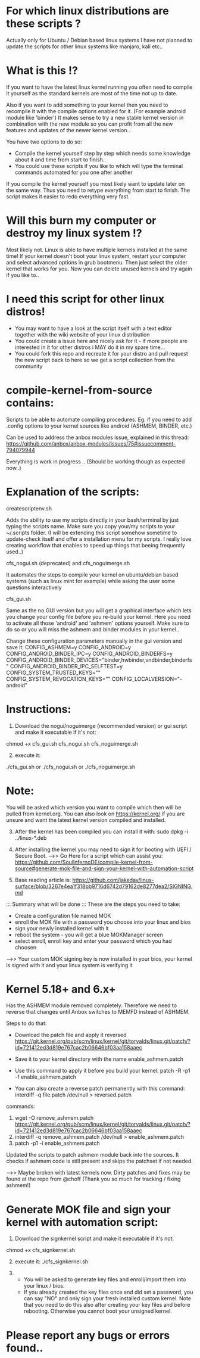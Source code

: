 # For which linux distributions are these scripts ?

Actually only for Ubuntu / Debian based linux systems
I have not planned to update the scripts for other linux systems like manjaro, kali etc..

# What is this !?
If you want to have the latest linux kernel running you often need to compile it yourself as the standard kernels are most of the time not up to date.

Also if you want to add something to your kernel then you need to recompile it with the compile options enabled for it. (For example android module like 'binder')
It makes sense to try a new stable kernel version in combination with the new module so you can profit from all the new features and updates of the newer kernel version..

You have two options to do so:

- Compile the kernel yourself step by step which needs some knowledge about it and time from start to finish..
- You could use these scripts if you like to which will type the terminal commands automated for you one after another

If you compile the kernel yourself you most likely want to update later on the same way. Thus you need to retype everything from start to finish.
The script makes it easier to redo everything very fast.

# Will this burn my computer or destroy my linux system !?
Most likely not. Linux is able to have multiple kernels installed at the same time!
If your kernel doesn't boot your linux system, restart your computer and select advanced options in grub bootmenu. Then just select the older kernel that works for you. Now you can delete unused kernels and try again if you like to..


# I need this script for other linux distros!
- You may want to have a look at the script itself with a text editor together with the wiki website of your linux distribution
- You could create a issue here and nicely ask for it - if more people are interested in it for other distros i MAY do it in my spare time...
- You could fork this repo and recreate it for your distro and pull request the new script back to here so we get a script collection from the community

# compile-kernel-from-source contains:
Scripts to be able to automate compiling procedures. Eg. if you need to add .config options to your kernel sources like android (ASHMEM, BINDER, etc.)

Can be used to address the anbox modules issue, explained in this thread: https://github.com/anbox/anbox-modules/issues/75#issuecomment-794079944

Everything is work in progress .. (Should be working though as expected now..)

# Explanation of the scripts:
createscriptenv.sh

Adds the ability to use my scripts directly in your bash/terminal by just typing the scripts name. Make sure you copy your/my scripts to your ~/.scripts folder. (I will be extending this script somehow sometime to update-check itself and offer a installation menu for my scripts. I really love creating workflow that enables to speed up things that beeing frequently used..)

cfs_nogui.sh (deprecated) and cfs_noguimerge.sh

It automates the steps to compile your kernel on ubuntu/debian based systems (such as linux mint for example) while asking
the user some questions interactively

cfs_gui.sh

Same as the no GUI version but you will get a graphical interface which lets you change your config file before you re-build your kernel.
Here you need to activate all those 'android' and 'ashmem' options yourself. Make sure to do so or you will miss the ashmem and binder modules in your kernel..

Change these configuration parameters manually in the gui version and save it:
CONFIG_ASHMEM=y
CONFIG_ANDROID=y
CONFIG_ANDROID_BINDER_IPC=y
CONFIG_ANDROID_BINDERFS=y
CONFIG_ANDROID_BINDER_DEVICES="binder,hwbinder,vndbinder,binderfs"
CONFIG_ANDROID_BINDER_IPC_SELFTEST=y
CONFIG_SYSTEM_TRUSTED_KEYS=""
CONFIG_SYSTEM_REVOCATION_KEYS=""
CONFIG_LOCALVERSION="-android"

# Instructions:

1. Download the nogui/noguimerge (recommended version) or gui script and make it executable if it's not:

chmod +x cfs_gui.sh cfs_nogui.sh cfs_noguimerge.sh

2. execute it:

./cfs_gui.sh
or
./cfs_nogui.sh
or
./cfs_noguimerge.sh

# Note:
You will be asked which version you want to compile which then will be pulled from kernel.org.
You can also look on https://kernel.org/ if you are unsure and want the latest kernel version compiled and installed.

3. After the kernel has been compiled you can install it with:
sudo dpkg -i ../linux-*.deb

4. After installing the kernel you may need to sign it for booting with UEFI / Secure Boot.
-->> Go Here for a script which can assist you: https://github.com/SoulInfernoDE/compile-kernel-from-source#generate-mok-file-and-sign-your-kernel-with-automation-script
5. Base reading article is: https://github.com/jakeday/linux-surface/blob/3267e4ea1f318bb9716d6742d79162de8277dea2/SIGNING.md

::: Summary what will be done :::
These are the steps you need to take:
- Create a configuration file named MOK
- enroll the MOK file with a password you choose into your linux and bios
- sign your newly installed kernel with it
- reboot the system - you will get a blue MOKManager screen
- select enroll, enroll key and enter your password which you had choosen

-->> Your custom MOK signing key is now installed in your bios, your kernel is signed with it and your linux system is verifying it

# Kernel 5.18+ and 6.x+
Has the ASHMEM module removed completely. Therefore we need to reverse that changes until Anbox switches to MEMFD instead of ASHMEM.

Steps to do that:
- Download the patch file and apply it reversed
  https://git.kernel.org/pub/scm/linux/kernel/git/torvalds/linux.git/patch/?id=721412ed3d819e767cac2b06646bf03aa158aaec
- Save it to your kernel directory with the name enable_ashmem.patch
- Use this command to apply it before you build your kernel:
patch -R -p1 -f enable_ashmem.patch

- You can also create a reverse patch permanently with this command:
interdiff -q file.patch /dev/null > reversed.patch

commands:
1. wget -O remove_ashmem.patch https://git.kernel.org/pub/scm/linux/kernel/git/torvalds/linux.git/patch/?id=721412ed3d819e767cac2b06646bf03aa158aaec
2. interdiff -q remove_ashmem.patch /dev/null > enable_ashmem.patch
3. patch -p1 -i enable_ashmem.patch

Updated the scripts to patch ashmem module back into the sources. It checks if ashmem code is still present and skips the patchset if not needed.

-->> Maybe broken with latest kernels now. Dirty patches and fixes may be found at the repo from @choff (Thank you so much for tracking / fixing ashmem!)

# Generate MOK file and sign your kernel with automation script:

1. Download the signkernel script and make it executable if it's not:

chmod +x cfs_signkernel.sh

2. execute it:
./cfs_signkernel.sh

3. - You will be asked to generate key files and enroll/import them into your linux / bios.
   - If you already created the key files once and did set a password, you can say "NO" and
     only sign your fresh installed custom kernel. Note that you need to do this also after
     creating your key files and before rebooting.
     Otherwise you cannot boot your unsigned kernel.


# Please report any bugs or errors found..
